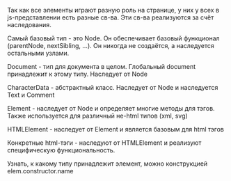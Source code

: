 Так как все элементы играют разную роль на странице,
у них у всех в js-представлении есть разные св-ва.
Эти св-ва реализуются за счёт наследования.

Самый базовый тип - это Node. Он обеспечивает базовый функционал
(parentNode, nextSibling, ...). Он никогда не создаётся, а наследуется
остальными узлами.

Document - тип для документа в целом. Глобальный document
принадлежит к этому типу. Наследует от Node

CharacterData - абстрактный класс. Наследует от Node и
наследуется Text и Comment

Element - наследует от Node и определяет многие методы для тэгов.
Также используется для различный не-html типов (xml, svg)

HTMLElement - наследует от Element и является базовым для 
html тэгов

Конкретные html-тэги - наследуют от HTMLElement и реализуют
специфическую функциональность.

Узнать, к какому типу принадлежит элемент, можно конструкцией
elem.constructor.name